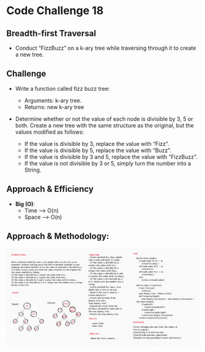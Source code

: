 # Code Challenge 18

## Breadth-first Traversal

* Conduct “FizzBuzz” on a k-ary tree while traversing through it to create a new tree.

## Challenge

* Write a function called fizz buzz tree:
    * Arguments: k-ary tree.
    * Returns: new k-ary tree

* Determine whether or not the value of each node is divisible by 3, 5 or both. Create a new tree with the same structure as the original, but the values modified as follows:
    * If the value is divisible by 3, replace the value with “Fizz”.
    * If the value is divisible by 5, replace the value with “Buzz”.
    * If the value is divisible by 3 and 5, replace the value with “FizzBuzz”.
    * If the value is not divisible by 3 or 5, simply turn the number into a String.
  
## Approach & Efficiency
* **Big (O)**:
  - Time --> O(n)
  - Space --> O(n)

## Approach & Methodology:
![tree-breadth-first](../../images/code-challange-18.png)
